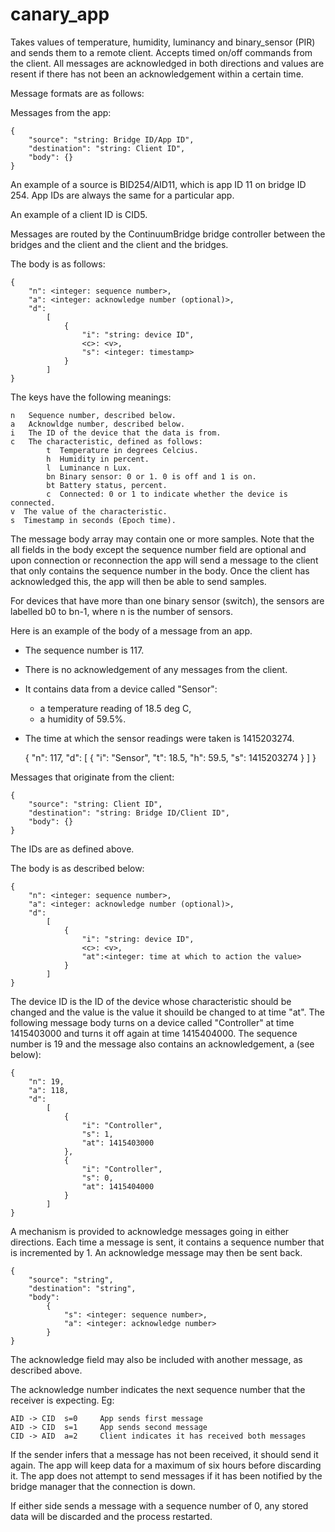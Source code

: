 canary_app
==========

Takes values of temperature, humidity, luminancy and binary_sensor (PIR) and sends them to a remote client. Accepts timed on/off commands from the client. All messages are acknowledged in both directions and values are resent if there has not been an acknowledgement within a certain time.

Message formats are as follows:

Messages from the app:

    {
        "source": "string: Bridge ID/App ID",
        "destination": "string: Client ID",
        "body": {}
    }

An example of a source is BID254/AID11, which is app ID 11 on bridge ID 254. App IDs are always the same for a particular app.

An example of a client ID is CID5. 

Messages are routed by the ContinuumBridge bridge controller between the bridges and the client and the client and the bridges.

The body is as follows:

    {
        "n": <integer: sequence number>,
        "a": <integer: acknowledge number (optional)>,
        "d":
            [
                {
                    "i": "string: device ID",
                    <c>: <v>,
                    "s": <integer: timestamp>
                }
            ]
    }

The keys have the following meanings:

    n   Sequence number, described below.
    a   Acknowldge number, described below.
    i   The ID of the device that the data is from.
    c   The characteristic, defined as follows:
            t  Temperature in degrees Celcius.
            h  Humidity in percent.
            l  Luminance n Lux.
            bn Binary sensor: 0 or 1. 0 is off and 1 is on.
            bt Battery status, percent.
            c  Connected: 0 or 1 to indicate whether the device is connected.
    v  The value of the characteristic. 
    s  Timestamp in seconds (Epoch time).
    
The message body array may contain one or more samples. Note that the all fields in the body except the sequence number field are optional and upon connection or reconnection the app will send a message to the client that only contains the sequence number in the body. Once the client has acknowledged this, the app will then be able to send samples.

For devices that have more than one binary sensor (switch), the sensors are labelled b0 to bn-1, where n is the number of sensors.

Here is an example of the body of a message from an app. 

* The sequence number is 117. 
* There is no acknowledgement of any messages from the client. 
* It contains data from a device called "Sensor": 
    * a temperature reading of 18.5 deg C,
    * a humidity of 59.5%.
* The time at which the sensor readings were taken is 1415203274.

    {
        "n": 117,
        "d":
            [
                {
                    "i": "Sensor",
                    "t": 18.5,
                    "h": 59.5,
                    "s": 1415203274
                }
            ]
    }

Messages that originate from the client:

    {
        "source": "string: Client ID",
        "destination": "string: Bridge ID/Client ID",
        "body": {}
    }

The IDs are as defined above.

The body is as described below:

    {
        "n": <integer: sequence number>,
        "a": <integer: acknowledge number (optional)>,
        "d":
            [
                {
                    "i": "string: device ID",
                    <c>: <v>,
                    "at":<integer: time at which to action the value>
                }
            ]
    }

The device ID is the ID of the device whose characteristic should be changed and the value is the value it shouild be changed to at time "at". The following message body turns on a device called "Controller" at time 1415403000 and turns it off again at time 1415404000. The sequence number is 19 and the message also contains an acknowledgement, a (see below):

    {
        "n": 19,
        "a": 118,
        "d":
            [
                {
                    "i": "Controller",
                    "s": 1,
                    "at": 1415403000
                },
                {
                    "i": "Controller",
                    "s": 0,
                    "at": 1415404000
                }            
            ]
    }
    
A mechanism is provided to acknowledge messages going in either directions. Each time a message is sent, it contains a sequence number that is incremented by 1. An acknowledge message may then be sent back.

    {
        "source": "string",
        "destination": "string",
        "body": 
            {
                "s": <integer: sequence number>,
                "a": <integer: acknowledge number>
            }
    }

The acknowledge field may also be included with another message, as described above.

The acknowledge number indicates the next sequence number that the receiver is expecting. Eg:

    AID -> CID  s=0     App sends first message
    AID -> CID  s=1     App sends second message
    CID -> AID  a=2     Client indicates it has received both messages

If the sender infers that a message has not been received, it should send it again. The app will keep data for a maximum of six hours before discarding it. The app does not attempt to send messages if it has been notified by the bridge manager that the connection is down. 

If either side sends a message with a sequence number of 0, any stored data will be discarded and the process restarted.

